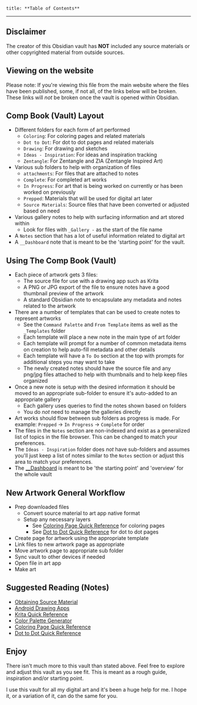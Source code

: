 ```table-of-contents
title: **Table of Contents**
```

---

## Disclaimer

The creator of this Obsidian vault has **NOT** included any source materials or other copyrighted material from outside sources.

## Viewing on the website

Please note: If you're viewing this file from the main website where the files have been published, some, if not all, of the links below will be broken. These links will *not* be broken once the vault is opened within Obsidian.

## Comp Book (Vault) Layout

- Different folders for each form of art performed
	- `Coloring`: For coloring pages and related materials
	- `Dot to Dot`: For dot to dot pages and related materials
	- `Drawing`: For drawing and sketches
	- `Ideas - Inspiration`: For ideas and inspiration tracking
	- `Zentangle`: For Zentangle and ZIA (Zentangle Inspired Art)
- Various sub folders to help with organization of files
	- `attachments`: For files that are attached to notes
	- `Complete`: For completed art works
	- `In Progress`: For art that is being worked on currently or has been worked on previously
	- `Prepped`: Materials that will be used for digital art later
	- `Source Materials`: Source files that have been converted or adjusted based on need
- Various gallery notes to help with surfacing information and art stored within
	- Look for files with `_Gallery -` as the start of the file name
- A `Notes` section that has a lot of useful information related to digital art
- A `__Dashboard` note that is meant to be the 'starting point' for the vault.

## Using The Comp Book (Vault)

- Each piece of artwork gets 3 files:
	- The source file for use with a drawing app such as Krita
	- A PNG or JPG export of the file to ensure notes have a good thumbnail preview of the artwork
	- A standard Obsidian note to encapsulate any metadata and notes related to the artwork
- There are a number of templates that can be used to create notes to represent artworks
	- See the `Command Palette` and `From Template` items as well as the `_Templates` folder
	- Each template will place a new note in the main type of art folder
	- Each template will prompt for a number of common metadata items on creation to help auto-fill metadata and other details
	- Each template will have a `To Do` section at the top with prompts for additional steps you may want to take
	- The newly created notes should have the source file and any png/jpg files attached to help with thumbnails and to help keep files organized
- Once a new note is setup with the desired information it should be moved to an appropriate sub-folder to ensure it's auto-added to an appropriate gallery
	- Each gallery uses queries to find the notes shown based on folders
	- You do *not* need to manage the galleries directly
- Art works should flow between sub folders as progress is made. For example: `Prepped` -> `In Progress` -> `Complete` for order
- The files in the `Notes` section are non-indexed and exist as a generalized list of topics in the file browser. This can be changed to match your preferences.
- The `Ideas - Inspiration` folder does *not* have sub-folders and assumes you'll just keep a list of notes similar to the `Notes` section or adjust this area to match your preferences.
- The [__Dashboard](__Dashboard.md) is meant to be 'the starting point' and 'overview' for the whole vault

## New Artwork General Workflow

- Prep downloaded files
	- Convert source material to art app native format
	- Setup any necessary layers
		- See [Coloring Page Quick Reference](Notes/Coloring%20Page%20Quick%20Reference.md) for coloring pages
		- See [Dot to Dot Quick Reference](Notes/Dot%20to%20Dot%20Quick%20Reference.md) for dot to dot pages
- Create page for artwork using the appropriate template
- Link files to new artwork page as appropriate
- Move artwork page to appropriate sub folder
- Sync vault to other devices if needed
- Open file in art app
- Make art

## Suggested Reading (Notes)

- [Obtaining Source Material](Notes/Obtaining%20Source%20Material.md)
- [Android Drawing Apps](Notes/Android%20Drawing%20Apps.md)
- [Krita Quick Reference](Notes/Krita%20Quick%20Reference.md)
- [Color Palette Generator](Notes/Color%20Palette%20Generator.md)
- [Coloring Page Quick Reference](Notes/Coloring%20Page%20Quick%20Reference.md)
- [Dot to Dot Quick Reference](Notes/Dot%20to%20Dot%20Quick%20Reference.md)

## Enjoy

There isn't much more to this vault than stated above. Feel free to explore and adjust this vault as you see fit. This is meant as a rough guide, inspiration and/or starting point.

I use this vault for all my digital art and it's been a huge help for me. I hope it, or a variation of it, can do the same for you.
